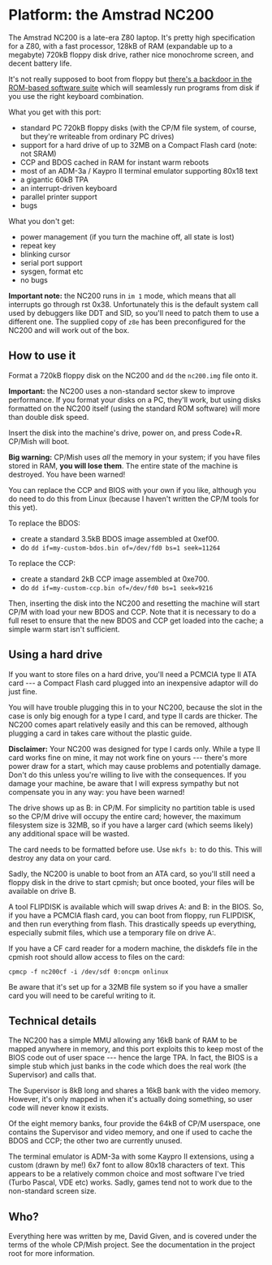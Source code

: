Platform: the Amstrad NC200
===========================

The Amstrad NC200 is a late-era Z80 laptop. It's pretty high specification
for a Z80, with a fast processor, 128kB of RAM (expandable up to a megabyte)
720kB floppy disk drive, rather nice monochrome screen, and decent battery
life.

It's not really supposed to boot from floppy but [there's a backdoor in the
ROM-based software
suite](http://cowlark.com/2017-12-04-nc200-reverse-engineering) which will
seamlessly run programs from disk if you use the right keyboard combination.

What you get with this port:

- standard PC 720kB floppy disks (with the CP/M file system, of course, but
  they're writeable from ordinary PC drives)
- support for a hard drive of up to 32MB on a Compact Flash card (note: not
  SRAM)
- CCP and BDOS cached in RAM for instant warm reboots
- most of an ADM-3a / Kaypro II terminal emulator supporting 80x18 text
- a gigantic 60kB TPA
- an interrupt-driven keyboard
- parallel printer support
- bugs

What you don't get:

- power management (if you turn the machine off, all state is lost)
- repeat key
- blinking cursor
- serial port support
- sysgen, format etc
- no bugs

**Important note:** the NC200 runs in `im 1` mode, which means that all
interrupts go through rst 0x38. Unfortunately this is the default system call
used by debuggers like DDT and SID, so you'll need to patch them to use a
different one. The supplied copy of `z8e` has been preconfigured for the NC200
and will work out of the box.


How to use it
-------------

Format a 720kB floppy disk on the NC200 and `dd` the `nc200.img` file onto it.

**Important:** the NC200 uses a non-standard sector skew to improve
performance. If you format your disks on a PC, they'll work, but using disks
formatted on the NC200 itself (using the standard ROM software) will more
than double disk speed.

Insert the disk into the machine's drive, power on, and press Code+R. CP/Mish
will boot.

**Big warning:** CP/Mish uses _all_ the memory in your system; if you have
files stored in RAM, **you will lose them**. The entire state of the machine
is destroyed. You have been warned!

You can replace the CCP and BIOS with your own if you like, although you do
need to do this from Linux (because I haven't written the CP/M tools for this
yet).

To replace the BDOS:

- create a standard 3.5kB BDOS image assembled at 0xef00.
- do `dd if=my-custom-bdos.bin of=/dev/fd0 bs=1 seek=11264`

To replace the CCP:

- create a standard 2kB CCP image assembled at 0xe700.
- do `dd if=my-custom-ccp.bin of=/dev/fd0 bs=1 seek=9216`

Then, inserting the disk into the NC200 and resetting the machine will start
CP/M with load your new BDOS and CCP. Note that it is necessary to do a full
reset to ensure that the new BDOS and CCP get loaded into the cache; a simple
warm start isn't sufficient.


Using a hard drive
------------------

If you want to store files on a hard drive, you'll need a PCMCIA type II ATA
card --- a Compact Flash card plugged into an inexpensive adaptor will do
just fine.

You will have trouble plugging this in to your NC200, because the slot in the
case is only big enough for a type I card, and type II cards are thicker. The
NC200 comes apart relatively easily and this can be removed, although
plugging a card in takes care without the plastic guide.

**Disclaimer:** Your NC200 was designed for type I cards only. While a type II
card works fine on mine, it may not work fine on yours --- there's more power
draw for a start, which may cause problems and potentially damage. Don't do
this unless you're willing to live with the consequences. If you damage your
machine, be aware that I will express sympathy but not compensate you in any
way: you have been warned!

The drive shows up as B: in CP/M. For simplicity no partition table is used
so the CP/M drive will occupy the entire card; however, the maximum
filesystem size is 32MB, so if you have a larger card (which seems likely)
any additional space will be wasted.

The card needs to be formatted before use. Use `mkfs b:` to do this. This
will destroy any data on your card.

Sadly, the NC200 is unable to boot from an ATA card, so you'll still need a
floppy disk in the drive to start cpmish; but once booted, your files will be
available on drive B.

A tool FLIPDISK is available which will swap drives A: and B: in the BIOS. So,
if you have a PCMCIA flash card, you can boot from floppy, run FLIPDISK, and
then run everything from flash. This drastically speeds up everything,
especially submit files, which use a temporary file on drive A:.

If you have a CF card reader for a modern machine, the diskdefs file in the
cpmish root should allow access to files on the card:

    cpmcp -f nc200cf -i /dev/sdf 0:oncpm onlinux

Be aware that it's set up for a 32MB file system so if you have a smaller card
you will need to be careful writing to it.


Technical details
-----------------

The NC200 has a simple MMU allowing any 16kB bank of RAM to be mapped
anywhere in memory, and this port exploits this to keep most of the BIOS code
out of user space --- hence the large TPA. In fact, the BIOS is a simple stub
which just banks in the code which does the real work (the Supervisor) and
calls that.

The Supervisor is 8kB long and shares a 16kB bank with the video memory.
However, it's only mapped in when it's actually doing something, so user code
will never know it exists.

Of the eight memory banks, four provide the 64kB of CP/M userspace, one
contains the Supervisor and video memory, and one if used to cache the BDOS and
CCP; the other two are currently unused.

The terminal emulator is ADM-3a with some Kaypro II extensions, using a
custom (drawn by me!) 6x7 font to allow 80x18 characters of text. This
appears to be a relatively common choice and most software I've tried (Turbo
Pascal, VDE etc) works. Sadly, games tend not to work due to the non-standard
screen size.


Who?
----

Everything here was written by me, David Given, and is covered under the
terms of the whole CP/Mish project. See the documentation in the project root
for more information.
